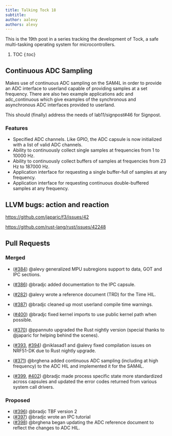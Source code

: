 ```yaml
---
title: Talking Tock 18
subtitle:
author: aalevy
authors: alevy
---
```


This is the 19th post in a series tracking the development of Tock, a
safe multi-tasking operating system for microcontrollers.

1. TOC
{:toc}

## Continuous ADC Sampling

Makes use of continuous ADC sampling on the SAM4L in order to provide an ADC
interface to userland capable of providing samples at a set frequency. There
are also two example applications adc and adc\_continuous which give examples of
the synchronous and asynchronous ADC interfaces provided to userland.

This should (finally) address the needs of lab11/signpost#46 for Signpost.

### Features

  * Specified ADC channels. Like GPIO, the ADC capsule is now initialized with a list of valid ADC channels.
  * Ability to continuously collect single samples at frequencies from 1 to 10000 Hz.
  * Ability to continuously collect buffers of samples at frequencies from 23 Hz to 187000 Hz.
  * Application interface for requesting a single buffer-full of samples at any frequency.
  * Application interface for requesting continuous double-buffered samples at any frequency.

## LLVM bugs: action and reaction

<https://github.com/japaric/f3/issues/42>

<https://github.com/rust-lang/rust/issues/42248>


## Pull Requests

### Merged

  * ([#384]) @alevy generalized MPU subregions support to data, GOT and IPC sections.

  * ([#386]) @bradjc added documentation to the IPC capsule.

  * ([#282]) @alevy wrote a reference document (TRD) for the Time HIL.

  * ([#387]) @bradjc cleaned up most userland compile time warnings.

  * ([#400]) @bradjc fixed kernel imports to use public kernel path when possible.

  * ([#370]) @ppannuto upgraded the Rust nightly version (special thanks to
    @japaric for helping behind the scenes).

  * ([#393], [#394]) @niklasad1 and @alevy fixed compilation issues on NRF51-DK due to Rust nightly upgrade.

  * ([#371]) @brghena added continuous ADC sampling (including at high frequency)
    to the ADC HIL and implemented it for the SAM4L.

  * ([#399], [#402]) @bradjc made process specific state more standardized across
    capsules and updated the error codes returned from various system call
    drivers.

### Proposed

  * ([#396]) @bradjc TBF version 2
  * ([#397]) @bradjc wrote an IPC tutorial
  * ([#398]) @brghena began updating the ADC reference document to reflect the changes to ADC HIL.

[#282]: https://github.com/helena-project/tock/pull/282
[#370]: https://github.com/helena-project/tock/pull/370
[#371]: https://github.com/helena-project/tock/pull/371
[#382]: https://github.com/helena-project/tock/pull/382
[#384]: https://github.com/helena-project/tock/pull/384
[#386]: https://github.com/helena-project/tock/pull/386
[#387]: https://github.com/helena-project/tock/pull/387
[#393]: https://github.com/helena-project/tock/pull/393
[#394]: https://github.com/helena-project/tock/pull/394
[#396]: https://github.com/helena-project/tock/pull/396
[#397]: https://github.com/helena-project/tock/pull/397
[#398]: https://github.com/helena-project/tock/pull/398
[#399]: https://github.com/helena-project/tock/pull/399
[#400]: https://github.com/helena-project/tock/pull/400
[#402]: https://github.com/helena-project/tock/pull/400
